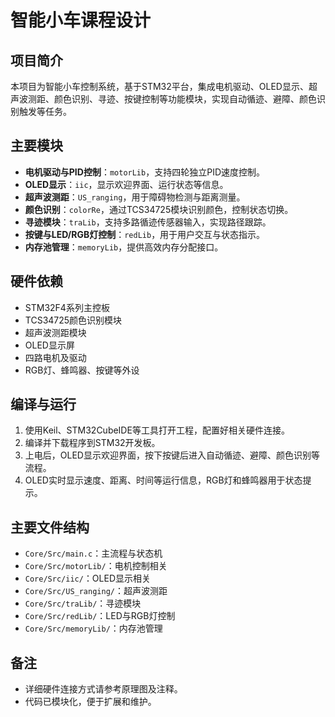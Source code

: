 # 智能小车课程设计

## 项目简介
本项目为智能小车控制系统，基于STM32平台，集成电机驱动、OLED显示、超声波测距、颜色识别、寻迹、按键控制等功能模块，实现自动循迹、避障、颜色识别触发等任务。

## 主要模块
- **电机驱动与PID控制**：`motorLib`，支持四轮独立PID速度控制。
- **OLED显示**：`iic`，显示欢迎界面、运行状态等信息。
- **超声波测距**：`US_ranging`，用于障碍物检测与距离测量。
- **颜色识别**：`colorRe`，通过TCS34725模块识别颜色，控制状态切换。
- **寻迹模块**：`traLib`，支持多路循迹传感器输入，实现路径跟踪。
- **按键与LED/RGB灯控制**：`redLib`，用于用户交互与状态指示。
- **内存池管理**：`memoryLib`，提供高效内存分配接口。

## 硬件依赖
- STM32F4系列主控板
- TCS34725颜色识别模块
- 超声波测距模块
- OLED显示屏
- 四路电机及驱动
- RGB灯、蜂鸣器、按键等外设

## 编译与运行
1. 使用Keil、STM32CubeIDE等工具打开工程，配置好相关硬件连接。
2. 编译并下载程序到STM32开发板。
3. 上电后，OLED显示欢迎界面，按下按键后进入自动循迹、避障、颜色识别等流程。
4. OLED实时显示速度、距离、时间等运行信息，RGB灯和蜂鸣器用于状态提示。

## 主要文件结构
- `Core/Src/main.c`：主流程与状态机
- `Core/Src/motorLib/`：电机控制相关
- `Core/Src/iic/`：OLED显示相关
- `Core/Src/US_ranging/`：超声波测距
- `Core/Src/traLib/`：寻迹模块
- `Core/Src/redLib/`：LED与RGB灯控制
- `Core/Src/memoryLib/`：内存池管理

## 备注
- 详细硬件连接方式请参考原理图及注释。
- 代码已模块化，便于扩展和维护。
